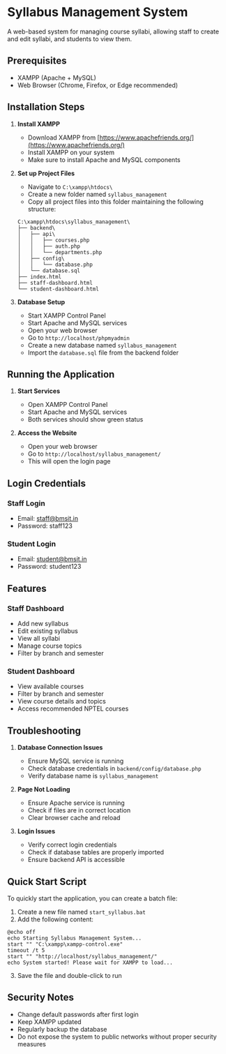 # Syllabus Management System

A web-based system for managing course syllabi, allowing staff to create and edit syllabi, and students to view them.

## Prerequisites

- XAMPP (Apache + MySQL)
- Web Browser (Chrome, Firefox, or Edge recommended)

## Installation Steps

1. **Install XAMPP**
   - Download XAMPP from [https://www.apachefriends.org/](https://www.apachefriends.org/)
   - Install XAMPP on your system
   - Make sure to install Apache and MySQL components

2. **Set up Project Files**
   - Navigate to `C:\xampp\htdocs\`
   - Create a new folder named `syllabus_management`
   - Copy all project files into this folder maintaining the following structure:
   ```
   C:\xampp\htdocs\syllabus_management\
   ├── backend\
   │   ├── api\
   │   │   ├── courses.php
   │   │   ├── auth.php
   │   │   └── departments.php
   │   ├── config\
   │   │   └── database.php
   │   └── database.sql
   ├── index.html
   ├── staff-dashboard.html
   └── student-dashboard.html
   ```

3. **Database Setup**
   - Start XAMPP Control Panel
   - Start Apache and MySQL services
   - Open your web browser
   - Go to `http://localhost/phpmyadmin`
   - Create a new database named `syllabus_management`
   - Import the `database.sql` file from the backend folder

## Running the Application

1. **Start Services**
   - Open XAMPP Control Panel
   - Start Apache and MySQL services
   - Both services should show green status

2. **Access the Website**
   - Open your web browser
   - Go to `http://localhost/syllabus_management/`
   - This will open the login page

## Login Credentials

### Staff Login
- Email: staff@bmsit.in
- Password: staff123

### Student Login
- Email: student@bmsit.in
- Password: student123

## Features

### Staff Dashboard
- Add new syllabus
- Edit existing syllabus
- View all syllabi
- Manage course topics
- Filter by branch and semester

### Student Dashboard
- View available courses
- Filter by branch and semester
- View course details and topics
- Access recommended NPTEL courses

## Troubleshooting

1. **Database Connection Issues**
   - Ensure MySQL service is running
   - Check database credentials in `backend/config/database.php`
   - Verify database name is `syllabus_management`

2. **Page Not Loading**
   - Ensure Apache service is running
   - Check if files are in correct location
   - Clear browser cache and reload

3. **Login Issues**
   - Verify correct login credentials
   - Check if database tables are properly imported
   - Ensure backend API is accessible



## Quick Start Script

To quickly start the application, you can create a batch file:

1. Create a new file named `start_syllabus.bat`
2. Add the following content:
```batch
@echo off
echo Starting Syllabus Management System...
start "" "C:\xampp\xampp-control.exe"
timeout /t 5
start "" "http://localhost/syllabus_management/"
echo System started! Please wait for XAMPP to load...
```

3. Save the file and double-click to run

## Security Notes

- Change default passwords after first login
- Keep XAMPP updated
- Regularly backup the database
- Do not expose the system to public networks without proper security measures 
